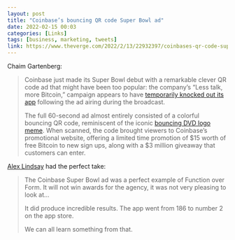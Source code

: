```yaml
---
layout: post
title: "Coinbase’s bouncing QR code Super Bowl ad"
date: 2022-02-15 00:03
categories: [Links]
tags: [business, marketing, tweets]
link: https://www.theverge.com/2022/2/13/22932397/coinbases-qr-code-super-bowl-ad-app-crash
---
```


Chaim Gartenberg:

>Coinbase just made its Super Bowl debut with a remarkable clever QR code ad that might have been too popular: the company’s “Less talk, more Bitcoin,” campaign appears to have [temporarily knocked out its app](https://drops.coinbase.com/?qr) following the ad airing during the broadcast.
>
>The full 60-second ad almost entirely consisted of a colorful bouncing QR code, reminiscent of the iconic [bouncing DVD logo meme](https://knowyourmeme.com/memes/bouncing-dvd-logo). When scanned, the code brought viewers to Coinbase’s promotional website, offering a limited time promotion of $15 worth of free Bitcoin to new sign ups, along with a $3 million giveaway that customers can enter.

[Alex Lindsay](https://twitter.com/alexlindsay/status/1493273524424744961?cxt=HHwWgoCp_fqWlrkpAAAA) had  the perfect take:

>The Coinbase Super Bowl ad was a perfect example of Function over Form. It will not win awards for the agency, it was not very pleasing to look at...
>
>It did produce incredible results. The app went from 186 to number 2 on the app store.
>
>We can all learn something from that.
